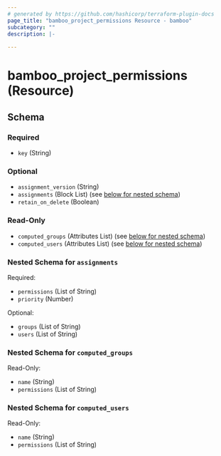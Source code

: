 ```yaml
---
# generated by https://github.com/hashicorp/terraform-plugin-docs
page_title: "bamboo_project_permissions Resource - bamboo"
subcategory: ""
description: |-
  
---
```


# bamboo_project_permissions (Resource)





<!-- schema generated by tfplugindocs -->
## Schema

### Required

- `key` (String)

### Optional

- `assignment_version` (String)
- `assignments` (Block List) (see [below for nested schema](#nestedblock--assignments))
- `retain_on_delete` (Boolean)

### Read-Only

- `computed_groups` (Attributes List) (see [below for nested schema](#nestedatt--computed_groups))
- `computed_users` (Attributes List) (see [below for nested schema](#nestedatt--computed_users))

<a id="nestedblock--assignments"></a>
### Nested Schema for `assignments`

Required:

- `permissions` (List of String)
- `priority` (Number)

Optional:

- `groups` (List of String)
- `users` (List of String)


<a id="nestedatt--computed_groups"></a>
### Nested Schema for `computed_groups`

Read-Only:

- `name` (String)
- `permissions` (List of String)


<a id="nestedatt--computed_users"></a>
### Nested Schema for `computed_users`

Read-Only:

- `name` (String)
- `permissions` (List of String)

